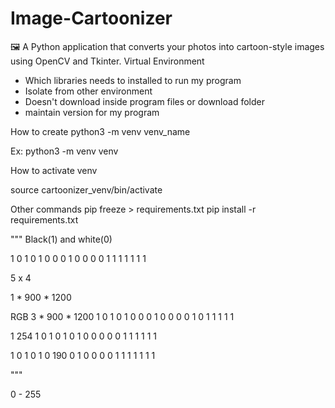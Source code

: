 # Image-Cartoonizer
🖼️ A Python application that converts your photos into cartoon-style images using OpenCV and Tkinter.
Virtual Environment
- Which libraries needs to installed to run my program
- Isolate from other environment
- Doesn't download inside program files or download folder
- maintain version for my program


How to create
python3 -m venv venv_name

Ex:
python3 -m venv venv


How to activate venv

source cartoonizer_venv/bin/activate

Other commands
pip freeze > requirements.txt
pip install -r requirements.txt


"""
Black(1) and white(0)

1 0 1 0 1
0 0 0 1 0
0 0 0 1 1
1 1 1 1 1



5 x 4


1 * 900 * 1200

RGB  3 * 900 * 1200
1 0 1 0 1
0 0 0 1 0
0 0 0 1 0
1 1 1 1 1

1 254 1 0 1
0 1 0 1 0
0 0 0 0 1
1 1 1 1 1

1 0 1 0 1
0 190 0 1 0
0 0 0 1 1
1 1 1 1 1

"""


0 - 255
